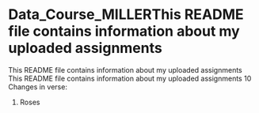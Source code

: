 # Data_Course_MILLERThis README file contains information about my uploaded assignments
This README file contains information about my uploaded assignments
This README file contains information about my uploaded assignments
10 Changes in verse:
1. Roses
